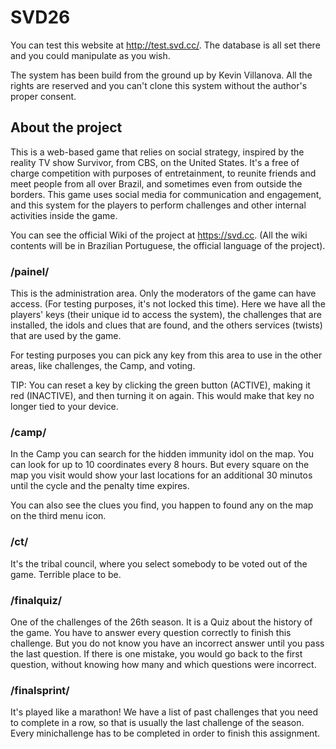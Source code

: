# SVD26

You can test this website at http://test.svd.cc/. The database is all set there and you could manipulate as you wish.

The system has been build from the ground up by Kevin Villanova. All the rights are reserved and you can't clone this system without the author's proper consent.

## About the project
This is a web-based game that relies on social strategy, inspired by the reality TV show Survivor, from CBS, on the United States. It's a free of charge competition with purposes of entretainment, to reunite friends and meet people from all over Brazil, and sometimes even from outside the borders. This game uses social media for communication and engagement, and this system for the players to perform challenges and other internal activities inside the game.

You can see the official Wiki of the project at https://svd.cc. (All the wiki contents will be in Brazilian Portuguese, the official language of the project).

### /painel/
This is the administration area. Only the moderators of the game can have access. (For testing purposes, it's not locked this time). Here we have all the players' keys (their unique id to access the system), the challenges that are installed, the idols and clues that are found, and the others services (twists) that are used by the game.

For testing purposes you can pick any key from this area to use in the other areas, like challenges, the Camp, and voting.

TIP: You can reset a key by clicking the green button (ACTIVE), making it red (INACTIVE), and then turning it on again. This would make that key no longer tied to your device.

### /camp/
In the Camp you can search for the hidden immunity idol on the map. You can look for up to 10 coordinates every 8 hours. But every square on the map you visit would show your last locations for an additional 30 minutos until the cycle and the penalty time expires.

You can also see the clues you find, you happen to found any on the map on the third menu icon.

### /ct/
It's the tribal council, where you select somebody to be voted out of the game. Terrible place to be.

### /finalquiz/
One of the challenges of the 26th season. It is a Quiz about the history of the game. You have to answer every question correctly to finish this challenge. But you do not know you have an incorrect answer until you pass the last question. If there is one mistake, you would go back to the first question, without knowing how many and which questions were incorrect.

### /finalsprint/
It's played like a marathon! We have a list of past challenges that you need to complete in a row, so that is usually the last challenge of the season. Every minichallenge has to be completed in order to finish this assignment.
